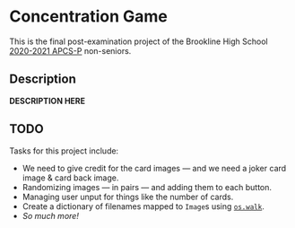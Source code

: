 # Concentration Game

This is the final post-examination project of the Brookline High School [2020-2021 APCS-P](https://sites.google.com/psbma.org/david-petty/archive/2020-2021/apcsp) non-seniors.

## Description

**DESCRIPTION HERE**

## TODO

Tasks for this project include:
- We need to give credit for the card images &mdash; and we need a joker card image & card back image.
- Randomizing images &mdash; in pairs &mdash; and adding them to each button.
- Managing user unput for things like the number of cards.
- Create a dictionary of filenames mapped to `Image`s using [`os.walk`](https://docs.python.org/3/library/os.html#os.walk).
- *So much more!*
